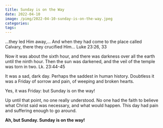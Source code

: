 ```yaml
---
title: Sunday is on the Way
date: 2022-04-10
image: /pimg/2022-04-10-sunday-is-on-the-way.jpeg
categories:
tags:
---
```


<p data-block-key="gde3t">…they led Him away,… And when they had come to the place called Calvary, there they crucified Him… Luke 23:26, 33</p><p data-block-key="18uv8">Now it was about the sixth hour, and there was darkness over all the earth until the ninth hour. Then the sun was darkened, and the veil of the temple was torn in two. Lk. 23:44-45</p><p data-block-key="fi87h">It was a sad, dark day. Perhaps the saddest in human history. Doubtless it was a Friday of sorrow and pain, of weeping and broken hearts.</p><p data-block-key="9jchg">Yes, it was Friday: but Sunday is on the way!</p><p data-block-key="f304n">Up until that point, no one really understood. No one had the faith to believe what Christ said was necessary, and what would happen. This day had pain and suffering enough to go around.</p><p data-block-key="f0l03"><b>Ah, but Sunday. Sunday is on the way!</b></p>

